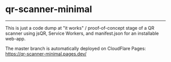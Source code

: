 # qr-scanner-minimal
------

This is just a code dump at "it works" / proof-of-concept stage of a QR scanner using jsQR, Service Workers, and manifest.json for an installable web-app.

The master branch is automatically deployed on CloudFlare Pages: https://qr-scanner-minimal.pages.dev/

